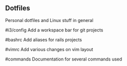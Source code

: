 ## Dotfiles
Personal dotfiles and Linux stuff in general

#i3/config
Add a workspace bar for git projects

#bashrc
Add aliases for rails projects

#vimrc
Add various changes on vim layout

#commands
Documentation for several commands used
